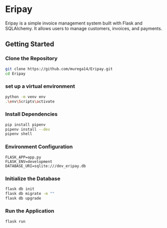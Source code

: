 # Eripay

Eripay is a simple invoice management system built with Flask and SQLAlchemy. It allows users to manage customers, invoices, and payments.

## Getting Started

### Clone the Repository

```bash
git clone https://github.com/murega14/Eripay.git
cd Eripay 
```

### set up a virtual environment

```bash
python -m venv env
.\env\Scripts\activate
```

### Install Dependencies

```bash
pip install pipenv
pipenv install --dev
pipenv shell
```

### Environment Configuration

```env
FLASK_APP=app.py
FLASK_ENV=development
DATABASE_URI=sqlite:///dev_eripay.db
```

### Initialize the Database

```bash
flask db init
flask db migrate -m ""
flask db upgrade
```

### Run the Application

```bash
flask run
```

